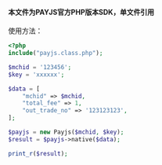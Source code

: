#### 本文件为PAYJS官方PHP版本SDK，单文件引用

使用方法：
```php
<?php
include("payjs.class.php");

$mchid = '123456';
$key = 'xxxxxx';

$data = [
    "mchid" => $mchid,
    "total_fee" => 1,
    "out_trade_no" => '123123123',
];

$payjs = new Payjs($mchid, $key);
$result = $payjs->native($data);

print_r($result);

```
